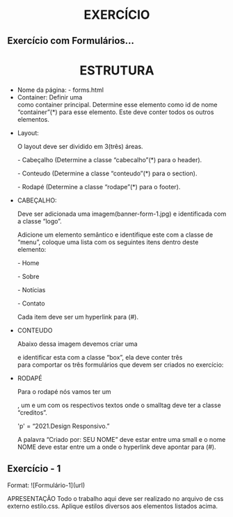 <h1 align="center">EXERCÍCIO</h1>
<h2>Exercício com Formulários...</h2>

<h1 align="center">ESTRUTURA</h1>

<ul>
  
<li>Nome da página: - forms.html</li>
<li>Container: Definir uma <div> como container principal. Determine esse elemento como id de nome “container”(*) para esse elemento. Este deve conter todos os outros elementos.</li>
<li>
  <p>Layout:</p>
<p>O layout deve ser dividido em 3(três) áreas.</p>
<p>- Cabeçalho (Determine a classe “cabecalho”(*) para o header).</p>
<p>- Conteudo (Determine a classe “conteudo”(*) para o section).</p>
<p>- Rodapé (Determine a classe “rodape”(*) para o footer).</p>
</li>
<li>CABEÇALHO:
  <p>Deve ser adicionada uma imagem(banner-form-1.jpg) e identificada com a classe “logo”.</p>
<p>Adicione um elemento semântico e identifique este com a classe de “menu”, coloque uma lista com os seguintes itens dentro deste elemento:</p>
<p>- Home</p>
<p>- Sobre</p>
<p>- Notícias</p>
<p>- Contato</p>
<p>Cada item deve ser um hyperlink para (#).</p>
</li>
<li>CONTEUDO
<p>Abaixo dessa imagem devemos criar uma <div> e identificar esta com a classe “box”, ela deve conter três <div> para comportar os três formulários que devem ser criados no exercício:</p>
</li>
<li>RODAPÉ
<p>Para o rodapé nós vamos ter um <p>, um <smmall> e um <a> com os respectivos textos onde o smalltag deve ter a classe “creditos”.</p>
<p> 'p' = “2021.Design Responsivo.”</p>
 <p>A palavra “Criado por: SEU NOME” deve estar entre uma small e o nome NOME deve estar entre um a onde o hyperlink deve apontar para (#).</p>
</li>
</ul>

<h2>Exercício - 1</h2>
Format: ![Formulário-1](url)


APRESENTAÇÃO
Todo o trabalho aqui deve ser realizado no arquivo de css externo estilo.css.
Aplique estilos diversos aos elementos listados acima.

